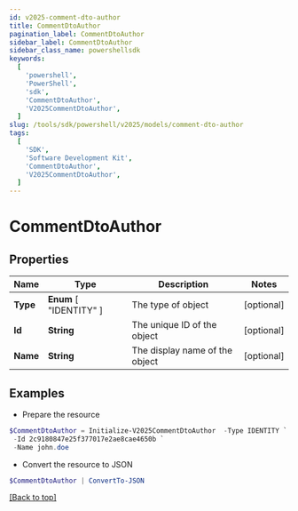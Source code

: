 ```yaml
---
id: v2025-comment-dto-author
title: CommentDtoAuthor
pagination_label: CommentDtoAuthor
sidebar_label: CommentDtoAuthor
sidebar_class_name: powershellsdk
keywords:
  [
    'powershell',
    'PowerShell',
    'sdk',
    'CommentDtoAuthor',
    'V2025CommentDtoAuthor',
  ]
slug: /tools/sdk/powershell/v2025/models/comment-dto-author
tags:
  [
    'SDK',
    'Software Development Kit',
    'CommentDtoAuthor',
    'V2025CommentDtoAuthor',
  ]
---
```


# CommentDtoAuthor

## Properties

| Name | Type | Description | Notes |
| --- | --- | --- | --- |
| **Type** | **Enum** [ "IDENTITY" ] | The type of object | [optional] |
| **Id** | **String** | The unique ID of the object | [optional] |
| **Name** | **String** | The display name of the object | [optional] |

## Examples

- Prepare the resource

```powershell
$CommentDtoAuthor = Initialize-V2025CommentDtoAuthor  -Type IDENTITY `
 -Id 2c9180847e25f377017e2ae8cae4650b `
 -Name john.doe
```

- Convert the resource to JSON

```powershell
$CommentDtoAuthor | ConvertTo-JSON
```

[[Back to top]](#)
